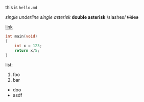 this is `hello.md`

_single underline_
*single asterisk*
**double asterisk**
/slashes/
~~tildes~~

[link](https://stackoverflow.com/)

```c
int main(void)
{
	int x = 123;
	return x/5;
}
```
list:

1. foo
2. bar
- doo
- asdf

